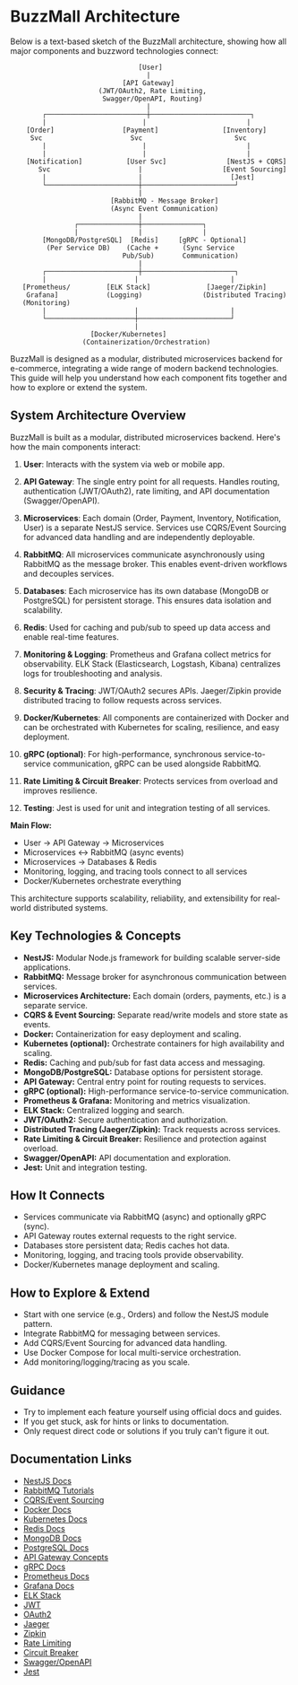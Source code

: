# BuzzMall Architecture
  
Below is a text-based sketch of the BuzzMall architecture, showing how all major components and buzzword technologies connect:

```text
                                [User]
                                  |
                            [API Gateway]
                      (JWT/OAuth2, Rate Limiting, 
                       Swagger/OpenAPI, Routing)
                                  |
        ┌─────────────────────────┼─────────────────────────┐
        |                        |                         |
    [Order]                 [Payment]                [Inventory]
     Svc                      Svc                       Svc
        |                        |                         |
        |                        |                         |
    [Notification]           [User Svc]               [NestJS + CQRS]
       Svc                      |                    [Event Sourcing]
        |                       |                      [Jest]
        └───────────────────────┼───────────────────────┘
                                |
                         [RabbitMQ - Message Broker]
                         (Async Event Communication)
                                |
                ┌───────────────┼───────────────┐
                |               |               |
        [MongoDB/PostgreSQL]  [Redis]     [gRPC - Optional]
         (Per Service DB)    (Cache +      (Sync Service
                            Pub/Sub)       Communication)
                                |
        ┌───────────────────────┼───────────────────────┐
        |                      |                       |
   [Prometheus/         [ELK Stack]              [Jaeger/Zipkin]
    Grafana]            (Logging)               (Distributed Tracing)
   (Monitoring)
        |                      |                       |
        └──────────────────────┼───────────────────────┘
                               |
                    [Docker/Kubernetes]
                  (Containerization/Orchestration)
```

BuzzMall is designed as a modular, distributed microservices backend for e-commerce, integrating a wide range of modern backend technologies. This guide will help you understand how each component fits together and how to explore or extend the system.


## System Architecture Overview

BuzzMall is built as a modular, distributed microservices backend. Here's how the main components interact:

1. **User**: Interacts with the system via web or mobile app.

2. **API Gateway**: The single entry point for all requests. Handles routing, authentication (JWT/OAuth2), rate limiting, and API documentation (Swagger/OpenAPI).

3. **Microservices**: Each domain (Order, Payment, Inventory, Notification, User) is a separate NestJS service. Services use CQRS/Event Sourcing for advanced data handling and are independently deployable.

4. **RabbitMQ**: All microservices communicate asynchronously using RabbitMQ as the message broker. This enables event-driven workflows and decouples services.

5. **Databases**: Each microservice has its own database (MongoDB or PostgreSQL) for persistent storage. This ensures data isolation and scalability.

6. **Redis**: Used for caching and pub/sub to speed up data access and enable real-time features.

7. **Monitoring & Logging**: Prometheus and Grafana collect metrics for observability. ELK Stack (Elasticsearch, Logstash, Kibana) centralizes logs for troubleshooting and analysis.

8. **Security & Tracing**: JWT/OAuth2 secures APIs. Jaeger/Zipkin provide distributed tracing to follow requests across services.

9. **Docker/Kubernetes**: All components are containerized with Docker and can be orchestrated with Kubernetes for scaling, resilience, and easy deployment.

10. **gRPC (optional)**: For high-performance, synchronous service-to-service communication, gRPC can be used alongside RabbitMQ.

11. **Rate Limiting & Circuit Breaker**: Protects services from overload and improves resilience.

12. **Testing**: Jest is used for unit and integration testing of all services.

**Main Flow:**

- User → API Gateway → Microservices
- Microservices ↔ RabbitMQ (async events)
- Microservices → Databases & Redis
- Monitoring, logging, and tracing tools connect to all services
- Docker/Kubernetes orchestrate everything

This architecture supports scalability, reliability, and extensibility for real-world distributed systems.

## Key Technologies & Concepts

- **NestJS:** Modular Node.js framework for building scalable server-side applications.
- **RabbitMQ:** Message broker for asynchronous communication between services.
- **Microservices Architecture:** Each domain (orders, payments, etc.) is a separate service.
- **CQRS & Event Sourcing:** Separate read/write models and store state as events.
- **Docker:** Containerization for easy deployment and scaling.
- **Kubernetes (optional):** Orchestrate containers for high availability and scaling.
- **Redis:** Caching and pub/sub for fast data access and messaging.
- **MongoDB/PostgreSQL:** Database options for persistent storage.
- **API Gateway:** Central entry point for routing requests to services.
- **gRPC (optional):** High-performance service-to-service communication.
- **Prometheus & Grafana:** Monitoring and metrics visualization.
- **ELK Stack:** Centralized logging and search.
- **JWT/OAuth2:** Secure authentication and authorization.
- **Distributed Tracing (Jaeger/Zipkin):** Track requests across services.
- **Rate Limiting & Circuit Breaker:** Resilience and protection against overload.
- **Swagger/OpenAPI:** API documentation and exploration.
- **Jest:** Unit and integration testing.

## How It Connects

- Services communicate via RabbitMQ (async) and optionally gRPC (sync).
- API Gateway routes external requests to the right service.
- Databases store persistent data; Redis caches hot data.
- Monitoring, logging, and tracing tools provide observability.
- Docker/Kubernetes manage deployment and scaling.

## How to Explore & Extend

- Start with one service (e.g., Orders) and follow the NestJS module pattern.
- Integrate RabbitMQ for messaging between services.
- Add CQRS/Event Sourcing for advanced data handling.
- Use Docker Compose for local multi-service orchestration.
- Add monitoring/logging/tracing as you scale.

## Guidance

- Try to implement each feature yourself using official docs and guides.
- If you get stuck, ask for hints or links to documentation.
- Only request direct code or solutions if you truly can't figure it out.

## Documentation Links

- [NestJS Docs](https://docs.nestjs.com/)
- [RabbitMQ Tutorials](https://www.rabbitmq.com/getstarted.html)
- [CQRS/Event Sourcing](https://docs.microsoft.com/en-us/azure/architecture/patterns/cqrs/)
- [Docker Docs](https://docs.docker.com/)
- [Kubernetes Docs](https://kubernetes.io/docs/)
- [Redis Docs](https://redis.io/docs/)
- [MongoDB Docs](https://www.mongodb.com/docs/)
- [PostgreSQL Docs](https://www.postgresql.org/docs/)
- [API Gateway Concepts](https://docs.nestjs.com/recipes/api-gateway)
- [gRPC Docs](https://grpc.io/docs/)
- [Prometheus Docs](https://prometheus.io/docs/introduction/overview/)
- [Grafana Docs](https://grafana.com/docs/)
- [ELK Stack](https://www.elastic.co/what-is/elk-stack)
- [JWT](https://jwt.io/introduction/)
- [OAuth2](https://oauth.net/2/)
- [Jaeger](https://www.jaegertracing.io/docs/)
- [Zipkin](https://zipkin.io/)
- [Rate Limiting](https://docs.nestjs.com/techniques/rate-limiting)
- [Circuit Breaker](https://martinfowler.com/bliki/CircuitBreaker.html)
- [Swagger/OpenAPI](https://swagger.io/docs/)
- [Jest](https://jestjs.io/docs/getting-started)